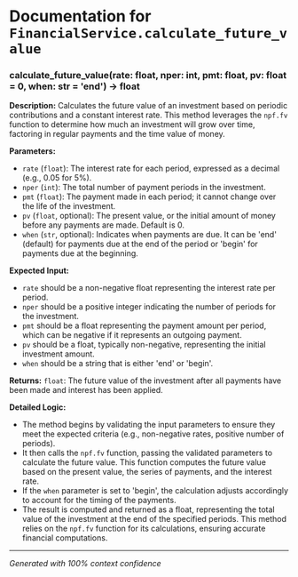 # Documentation for `FinancialService.calculate_future_value`

### calculate_future_value(rate: float, nper: int, pmt: float, pv: float = 0, when: str = 'end') -> float

**Description:**
Calculates the future value of an investment based on periodic contributions and a constant interest rate. This method leverages the `npf.fv` function to determine how much an investment will grow over time, factoring in regular payments and the time value of money.

**Parameters:**
- `rate` (`float`): The interest rate for each period, expressed as a decimal (e.g., 0.05 for 5%).
- `nper` (`int`): The total number of payment periods in the investment.
- `pmt` (`float`): The payment made in each period; it cannot change over the life of the investment.
- `pv` (`float`, optional): The present value, or the initial amount of money before any payments are made. Default is 0.
- `when` (`str`, optional): Indicates when payments are due. It can be 'end' (default) for payments due at the end of the period or 'begin' for payments due at the beginning.

**Expected Input:**
- `rate` should be a non-negative float representing the interest rate per period.
- `nper` should be a positive integer indicating the number of periods for the investment.
- `pmt` should be a float representing the payment amount per period, which can be negative if it represents an outgoing payment.
- `pv` should be a float, typically non-negative, representing the initial investment amount.
- `when` should be a string that is either 'end' or 'begin'.

**Returns:**
`float`: The future value of the investment after all payments have been made and interest has been applied.

**Detailed Logic:**
- The method begins by validating the input parameters to ensure they meet the expected criteria (e.g., non-negative rates, positive number of periods).
- It then calls the `npf.fv` function, passing the validated parameters to calculate the future value. This function computes the future value based on the present value, the series of payments, and the interest rate.
- If the `when` parameter is set to 'begin', the calculation adjusts accordingly to account for the timing of the payments.
- The result is computed and returned as a float, representing the total value of the investment at the end of the specified periods. This method relies on the `npf.fv` function for its calculations, ensuring accurate financial computations.

---
*Generated with 100% context confidence*
